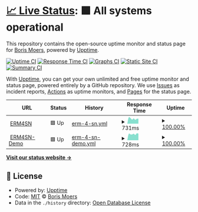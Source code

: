 # [📈 Live Status](https://bmoers.github.io/upptime): <!--live status--> **🟩 All systems operational**

This repository contains the open-source uptime monitor and status page for [Boris Moers](https://bmoers.github.io/upptime), powered by [Upptime](https://github.com/upptime/upptime).

[![Uptime CI](https://github.com/bmoers/upptime/workflows/Uptime%20CI/badge.svg)](https://github.com/bmoers/upptime/actions?query=workflow%3A%22Uptime+CI%22)
[![Response Time CI](https://github.com/bmoers/upptime/workflows/Response%20Time%20CI/badge.svg)](https://github.com/bmoers/upptime/actions?query=workflow%3A%22Response+Time+CI%22)
[![Graphs CI](https://github.com/bmoers/upptime/workflows/Graphs%20CI/badge.svg)](https://github.com/bmoers/upptime/actions?query=workflow%3A%22Graphs+CI%22)
[![Static Site CI](https://github.com/bmoers/upptime/workflows/Static%20Site%20CI/badge.svg)](https://github.com/bmoers/upptime/actions?query=workflow%3A%22Static+Site+CI%22)
[![Summary CI](https://github.com/bmoers/upptime/workflows/Summary%20CI/badge.svg)](https://github.com/bmoers/upptime/actions?query=workflow%3A%22Summary+CI%22)

With [Upptime](https://upptime.js.org), you can get your own unlimited and free uptime monitor and status page, powered entirely by a GitHub repository. We use [Issues](https://github.com/bmoers/upptime/issues) as incident reports, [Actions](https://github.com/bmoers/upptime/actions) as uptime monitors, and [Pages](https://bmoers.github.io/upptime) for the status page.

<!--start: status pages-->
<!-- This summary is generated by Upptime (https://github.com/upptime/upptime) -->
<!-- Do not edit this manually, your changes will be overwritten -->
<!-- prettier-ignore -->
| URL | Status | History | Response Time | Uptime |
| --- | ------ | ------- | ------------- | ------ |
| <img alt="" src="https://icons.duckduckgo.com/ip3/erm4sn.com.ico" height="13"> [ERM4SN](https://erm4sn.com) | 🟩 Up | [erm-4-sn.yml](https://github.com/bmoers/upptime/commits/HEAD/history/erm-4-sn.yml) | <details><summary><img alt="Response time graph" src="./graphs/erm-4-sn/response-time-week.png" height="20"> 731ms</summary><br><a href="https://bmoers.github.io/upptime/history/erm-4-sn"><img alt="Response time 905" src="https://img.shields.io/endpoint?url=https%3A%2F%2Fraw.githubusercontent.com%2Fbmoers%2Fupptime%2FHEAD%2Fapi%2Ferm-4-sn%2Fresponse-time.json"></a><br><a href="https://bmoers.github.io/upptime/history/erm-4-sn"><img alt="24-hour response time 689" src="https://img.shields.io/endpoint?url=https%3A%2F%2Fraw.githubusercontent.com%2Fbmoers%2Fupptime%2FHEAD%2Fapi%2Ferm-4-sn%2Fresponse-time-day.json"></a><br><a href="https://bmoers.github.io/upptime/history/erm-4-sn"><img alt="7-day response time 731" src="https://img.shields.io/endpoint?url=https%3A%2F%2Fraw.githubusercontent.com%2Fbmoers%2Fupptime%2FHEAD%2Fapi%2Ferm-4-sn%2Fresponse-time-week.json"></a><br><a href="https://bmoers.github.io/upptime/history/erm-4-sn"><img alt="30-day response time 783" src="https://img.shields.io/endpoint?url=https%3A%2F%2Fraw.githubusercontent.com%2Fbmoers%2Fupptime%2FHEAD%2Fapi%2Ferm-4-sn%2Fresponse-time-month.json"></a><br><a href="https://bmoers.github.io/upptime/history/erm-4-sn"><img alt="1-year response time 806" src="https://img.shields.io/endpoint?url=https%3A%2F%2Fraw.githubusercontent.com%2Fbmoers%2Fupptime%2FHEAD%2Fapi%2Ferm-4-sn%2Fresponse-time-year.json"></a></details> | <details><summary><a href="https://bmoers.github.io/upptime/history/erm-4-sn">100.00%</a></summary><a href="https://bmoers.github.io/upptime/history/erm-4-sn"><img alt="All-time uptime 99.99%" src="https://img.shields.io/endpoint?url=https%3A%2F%2Fraw.githubusercontent.com%2Fbmoers%2Fupptime%2FHEAD%2Fapi%2Ferm-4-sn%2Fuptime.json"></a><br><a href="https://bmoers.github.io/upptime/history/erm-4-sn"><img alt="24-hour uptime 100.00%" src="https://img.shields.io/endpoint?url=https%3A%2F%2Fraw.githubusercontent.com%2Fbmoers%2Fupptime%2FHEAD%2Fapi%2Ferm-4-sn%2Fuptime-day.json"></a><br><a href="https://bmoers.github.io/upptime/history/erm-4-sn"><img alt="7-day uptime 100.00%" src="https://img.shields.io/endpoint?url=https%3A%2F%2Fraw.githubusercontent.com%2Fbmoers%2Fupptime%2FHEAD%2Fapi%2Ferm-4-sn%2Fuptime-week.json"></a><br><a href="https://bmoers.github.io/upptime/history/erm-4-sn"><img alt="30-day uptime 100.00%" src="https://img.shields.io/endpoint?url=https%3A%2F%2Fraw.githubusercontent.com%2Fbmoers%2Fupptime%2FHEAD%2Fapi%2Ferm-4-sn%2Fuptime-month.json"></a><br><a href="https://bmoers.github.io/upptime/history/erm-4-sn"><img alt="1-year uptime 100.00%" src="https://img.shields.io/endpoint?url=https%3A%2F%2Fraw.githubusercontent.com%2Fbmoers%2Fupptime%2FHEAD%2Fapi%2Ferm-4-sn%2Fuptime-year.json"></a></details>
| <img alt="" src="https://icons.duckduckgo.com/ip3/demo.erm4sn.com.ico" height="13"> [ERM4SN-Demo](https://demo.erm4sn.com) | 🟩 Up | [erm-4-sn-demo.yml](https://github.com/bmoers/upptime/commits/HEAD/history/erm-4-sn-demo.yml) | <details><summary><img alt="Response time graph" src="./graphs/erm-4-sn-demo/response-time-week.png" height="20"> 728ms</summary><br><a href="https://bmoers.github.io/upptime/history/erm-4-sn-demo"><img alt="Response time 805" src="https://img.shields.io/endpoint?url=https%3A%2F%2Fraw.githubusercontent.com%2Fbmoers%2Fupptime%2FHEAD%2Fapi%2Ferm-4-sn-demo%2Fresponse-time.json"></a><br><a href="https://bmoers.github.io/upptime/history/erm-4-sn-demo"><img alt="24-hour response time 565" src="https://img.shields.io/endpoint?url=https%3A%2F%2Fraw.githubusercontent.com%2Fbmoers%2Fupptime%2FHEAD%2Fapi%2Ferm-4-sn-demo%2Fresponse-time-day.json"></a><br><a href="https://bmoers.github.io/upptime/history/erm-4-sn-demo"><img alt="7-day response time 728" src="https://img.shields.io/endpoint?url=https%3A%2F%2Fraw.githubusercontent.com%2Fbmoers%2Fupptime%2FHEAD%2Fapi%2Ferm-4-sn-demo%2Fresponse-time-week.json"></a><br><a href="https://bmoers.github.io/upptime/history/erm-4-sn-demo"><img alt="30-day response time 1367" src="https://img.shields.io/endpoint?url=https%3A%2F%2Fraw.githubusercontent.com%2Fbmoers%2Fupptime%2FHEAD%2Fapi%2Ferm-4-sn-demo%2Fresponse-time-month.json"></a><br><a href="https://bmoers.github.io/upptime/history/erm-4-sn-demo"><img alt="1-year response time 827" src="https://img.shields.io/endpoint?url=https%3A%2F%2Fraw.githubusercontent.com%2Fbmoers%2Fupptime%2FHEAD%2Fapi%2Ferm-4-sn-demo%2Fresponse-time-year.json"></a></details> | <details><summary><a href="https://bmoers.github.io/upptime/history/erm-4-sn-demo">100.00%</a></summary><a href="https://bmoers.github.io/upptime/history/erm-4-sn-demo"><img alt="All-time uptime 99.99%" src="https://img.shields.io/endpoint?url=https%3A%2F%2Fraw.githubusercontent.com%2Fbmoers%2Fupptime%2FHEAD%2Fapi%2Ferm-4-sn-demo%2Fuptime.json"></a><br><a href="https://bmoers.github.io/upptime/history/erm-4-sn-demo"><img alt="24-hour uptime 100.00%" src="https://img.shields.io/endpoint?url=https%3A%2F%2Fraw.githubusercontent.com%2Fbmoers%2Fupptime%2FHEAD%2Fapi%2Ferm-4-sn-demo%2Fuptime-day.json"></a><br><a href="https://bmoers.github.io/upptime/history/erm-4-sn-demo"><img alt="7-day uptime 100.00%" src="https://img.shields.io/endpoint?url=https%3A%2F%2Fraw.githubusercontent.com%2Fbmoers%2Fupptime%2FHEAD%2Fapi%2Ferm-4-sn-demo%2Fuptime-week.json"></a><br><a href="https://bmoers.github.io/upptime/history/erm-4-sn-demo"><img alt="30-day uptime 99.92%" src="https://img.shields.io/endpoint?url=https%3A%2F%2Fraw.githubusercontent.com%2Fbmoers%2Fupptime%2FHEAD%2Fapi%2Ferm-4-sn-demo%2Fuptime-month.json"></a><br><a href="https://bmoers.github.io/upptime/history/erm-4-sn-demo"><img alt="1-year uptime 99.99%" src="https://img.shields.io/endpoint?url=https%3A%2F%2Fraw.githubusercontent.com%2Fbmoers%2Fupptime%2FHEAD%2Fapi%2Ferm-4-sn-demo%2Fuptime-year.json"></a></details>

<!--end: status pages-->

[**Visit our status website →**](https://bmoers.github.io/upptime)

## 📄 License

- Powered by: [Upptime](https://github.com/upptime/upptime)
- Code: [MIT](./LICENSE) © [Boris Moers](https://bmoers.github.io/upptime)
- Data in the `./history` directory: [Open Database License](https://opendatacommons.org/licenses/odbl/1-0/)

